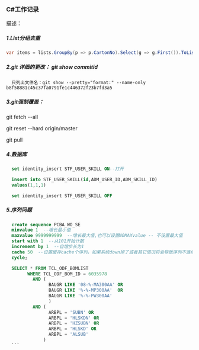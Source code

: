 ### C#工作记录
描述：
##### 1.List分组去重
```c#
var items = lists.GroupBy(p => p.CartonNo).Select(g => g.First()).ToList();
```

##### 2.git 详细的更改： git show commitid

```1c
  只列出文件名：git show --pretty="format:" --name-only b8f58881c45c37fa0791fe1c446372f23b7fd3a5 
 ```

##### 3.git强制覆盖：

   git fetch --all

   git reset --hard origin/master

   git pull

##### 4.数据库

```sql
  set identity_insert STF_USER_SKILL ON--打开

  insert into STF_USER_SKILL(id,ADM_USER_ID,ADM_SKILL_ID)
  values(1,1,1)

  set identity_insert STF_USER_SKILL OFF
```

##### 5.序列问题
  ```sql
    create sequence PCBA_WO_SE
    minvalue 1  --增长最小值
    maxvalue 9999999999  --增长最大值,也可以设置NOMAXvalue -- 不设置最大值
    start with 1  --从101开始计数
    increment by 1  --自增步长为1
    cache 50  --设置缓存cache个序列，如果系统down掉了或者其它情况将会导致序列不连续，也可以设置为---NOCACHE防止跳号
    cycle; 

    SELECT * FROM TCL_ODF_BOMLIST
          WHERE TCL_ODF_BOM_ID = 6035978
            AND (
                  BAUGR LIKE '08-%-MA300AA' OR
                  BAUGR LIKE '%-%-MP300AA'  OR 
                  BAUGR LIKE '%-%-PW300AA'
                  )
            AND (
                  ARBPL = 'SUBN' OR
                  ARBPL = 'HLSKDN' OR
                  ARBPL = 'HZSUBN' OR
                  ARBPL = 'HLSKD' OR
                  ARBPL = 'ALSUB'
                )
    ```













